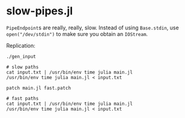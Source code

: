# slow-pipes.jl

`PipeEndpoint`s are really, really, slow. Instead of using `Base.stdin`,
use `open("/dev/stdin")` to make sure you obtain an `IOStream`.

Replication:

```
./gen_input

# slow paths
cat input.txt | /usr/bin/env time julia main.jl
/usr/bin/env time julia main.jl < input.txt

patch main.jl fast.patch

# fast paths
cat input.txt | /usr/bin/env time julia main.jl
/usr/bin/env time julia main.jl < input.txt
```